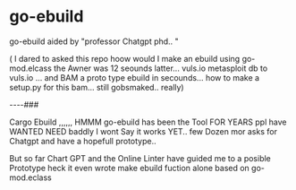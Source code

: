 # go-ebuild
go-ebuild aided by "professor Chatgpt phd.. "

( I dared to asked this repo hoow would I make an ebuild using go-mod.elcass the Awner was 12 seounds latter... 
vuls.io metasploit db to vuls.io ... and BAM a proto type ebuild in secounds... 
how to make a setup.py for this bam... still gobsmaked.. really) 

----###

Cargo Ebuild ,,,,,, HMMM go-ebuild has been the Tool FOR YEARS ppl have WANTED NEED baddly I wont Say it works YET..
few Dozen mor asks for Chatgpt and have a hopefull prototype.. 

But so far Chart GPT and the Online Linter have guided me to a posible Prototype heck it even wrote make ebuild fuction alone  based on go-mod.eclass 
